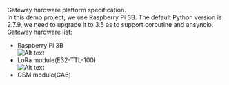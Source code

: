 Gateway hardware platform specification.   
In this demo project, we use Raspberry Pi 3B.
The default Python version is 2.7.9, we need to upgrade it to 3.5 as to support coroutine and ansyncio.
Gateway hardware list:
- Raspberry Pi 3B   
![Alt text](https://github.com/Python-IoT/Smart-IoT-Planting-System/blob/master/gateway/hardware/RaspberryPi-3B.jpg)
- LoRa module(E32-TTL-100)   
![Alt text](https://github.com/Python-IoT/Smart-IoT-Planting-System/blob/master/gateway/hardware/LoRa-module.png)
- GSM module(GA6)

